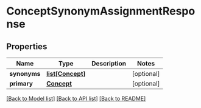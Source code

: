 # ConceptSynonymAssignmentResponse

## Properties
Name | Type | Description | Notes
------------ | ------------- | ------------- | -------------
**synonyms** | [**list[Concept]**](Concept.md) |  | [optional] 
**primary** | [**Concept**](Concept.md) |  | [optional] 

[[Back to Model list]](../README.md#documentation-for-models) [[Back to API list]](../README.md#documentation-for-api-endpoints) [[Back to README]](../README.md)

